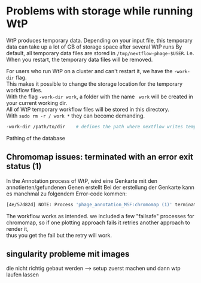 # Problems with storage while running WtP

WtP produces temporary data.
Depending on your input file, this temporary data can take up a lot of GB of storage space after several WtP runs
By default, all temporary data files are stored in `/tmp/nextflow-phage-$USER`. i.e. When you restart, the temporary data files will be removed.

For users who run WtP on a cluster and can't restart it, we have the `-work-dir` flag.  
This makes it possible to change the storage location for the temporary workflow files.  
With the flag `-work-dir work`, a folder with the name ` work` will be created in your current working dir.  
All of WtP temporary workflow files will be stored in this directory.  
With `sudo rm -r / work *` they can become demanding. 


```bash
-work-dir /path/to/dir    # defines the path where nextflow writes temporary files, default: '/tmp/nextflow-phage-$USER'
```




 Pathing of the database

## Chromomap issues: terminated with an error exit status (1)

In the Annotation process of WtP, wird eine Genkarte mit den annotierten/gefundenen Genen erstellt
Bei der erstellung der Genkarte kann es manchmal zu folgendem Error-code kommen:


```bash
[4e/57d82d] NOTE: Process 'phage_annotation_MSF:chromomap (1)' terminated with an error exit status (1) -- Execution is retried (1)
```

The workflow works as intended. we included a few "failsafe" processes for chromomap, so if one plotting approach fails it retries another approach to render it,  
thus you get the fail but the retry will work.



## singularity probleme mit images 
die nicht richtig gebaut werden --> setup zuerst machen und  dann wtp laufen lassen



